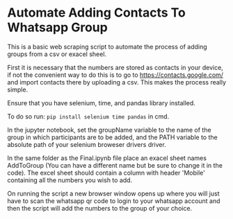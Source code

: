 # Automate Adding Contacts To Whatsapp Group

This is a basic web scraping script to automate the process of adding groups from a csv or exacel sheel.

First it is necessary that the numbers are stored as contacts in your device, if not the convenient way to do this is to go to https://contacts.google.com/ and import contacts there by uploading a csv. This makes the process really simple.


Ensure that you have selenium, time, and pandas library installed.


To do so run: `pip install selenium time pandas` in cmd.


In the jupyter notebook, set the groupName variable to the name of the group in which participants are to be added, and the PATH variable to the absolute path of your selenium broweser drivers driver.



In the same folder as the Final.ipynb file place an exacel sheet names AddToGroup (You can have a different name but be sure to change it in the code).
The excel sheet should contain a column with header 'Mobile' containing all the numbers you wish to add.

On running the script a new browser window opens up where you will just have to scan the whatsapp qr code to login to your whatsapp account and then the script will add the numbers to the group of your choice.
